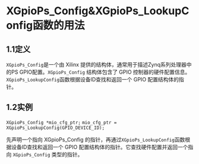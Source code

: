# XGpioPs_Config&XGpioPs_LookupConfig函数的用法
## 1.1定义
`XGpioPs_Config`是一个由 Xilinx 提供的结构体，通常用于描述Zynq系列处理器中的PS GPIO配置。`XGpioPs_Config` 结构体包含了 GPIO 控制器的硬件配置信息。
`XGpioPs_LookupConfig`函数根据设备ID查找和返回一个 GPIO 配置结构体的指针。
## 1.2实例
`XGpioPs_Config *mio_cfg_ptr;`
`mio_cfg_ptr = XGpioPs_LookupConfig(GPIO_DEVICE_ID);`

先声明一个指向 XGpioPs_Config 的指针，再通过`XGpioPs_LookupConfig`函数根据设备ID查找和返回一个 GPIO 配置结构体的指针。它查找硬件配置并返回一个指向 `XGpioPs_Config` 类型的指针。
